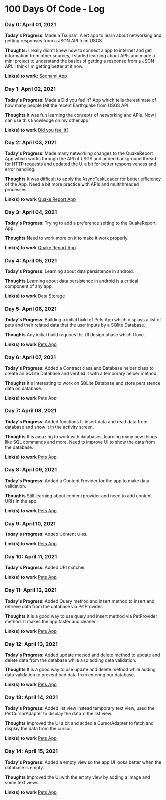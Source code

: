 # 100 Days Of Code - Log

### Day 0: April 01, 2021

**Today's Progress**: Made a Tsunami Alert app to learn about networking and getting responses from a JSON API from USGS.

**Thoughts:** I really didn't knew how to connect a app to internet and get information from other sources, I started learning about APIs and made a mini project to understand the basics of getting a response from a JSON API. I think I'm getting better at it now.

**Link(s) to work:** [Soonami App](https://github.com/blaze1402/Soonami)

### Day 1: April 02, 2021

**Today's Progress**: Made a Did you feel it? App which tells the estimate of how many people felt the recent Earthquake from USGS API.

**Thoughts** It was fun learning the concepts of networking and APIs. Now I can use this knowledge on my other app.

**Link(s) to work** [Did you feel it?](https://github.com/blaze1402/DidYouFeelIt)

### Day 2: April 03, 2021

**Today's Progress**: Made many networking changes to the QuakeReport App which works through the API of USGS and added background thread for HTTP requests and updated the UI a bit for better responsiveness and error handling. 

**Thoughts** It was difficult to apply the AsyncTaskLoader for better efficiency of the App. Need a bit more practice with APIs and multithreaded processes.

**Link(s) to work** [Quake Report App](https://github.com/blaze1402/QuakeReport)

### Day 3: April 04, 2021

**Today's Progress**: Trying to add a preference setting to the QuakeReport App. 

**Thoughts** Need to work more on it to make it work properly.

**Link(s) to work** [Quake Report App](https://github.com/blaze1402/QuakeReport)

### Day 4: April 05, 2021

**Today's Progress**: Learning about data persistence in android.

**Thoughts** Learning about data persistence in android is a critical component of any app.

**Link(s) to work** [Data Storage](https://www.udacity.com/course/android-basics-data-storage--ud845)

### Day 5: April 06, 2021

**Today's Progress**: Building a initial build of Pets App which displays a list of pets and their related data that the user inputs by a SQlite Database. 

**Thoughts** Any initial build requires the UI design phase which I love. 

**Link(s) to work** [Pets App](https://github.com/blaze1402/Pets)

### Day 6: April 07, 2021

**Today's Progress**: Added a Contract class and Database helper class to create an SQLite Database and verified it with a temporary helper method. 

**Thoughts**  It's interesting to work on SQLite Database and store persistence data on database.

**Link(s) to work** [Pets App](https://github.com/blaze1402/Pets)

### Day 7: April 08, 2021

**Today's Progress**: Added functions to insert data and read data from database and show it in the activity screen. 

**Thoughts**  It is amazing to work with databases, learning many new things like SQL commands and more. Need to improve UI to show the data from the database. 

**Link(s) to work** [Pets App](https://github.com/blaze1402/Pets)

### Day 8: April 09, 2021

**Today's Progress**: Added a Content Provider for the app to make data validation.

**Thoughts**  Still learning about content provider and need to add content URIs in the app. 

**Link(s) to work** [Pets App](https://github.com/blaze1402/Pets)

### Day 9: April 10, 2021

**Today's Progress**: Added Content URIs.

**Link(s) to work** [Pets App](https://github.com/blaze1402/Pets)

### Day 10: April 11, 2021

**Today's Progress**: Added URI matcher.

**Link(s) to work** [Pets App](https://github.com/blaze1402/Pets)

### Day 11: April 12, 2021

**Today's Progress**: Added Query method and insert method to insert and retrieve data from the database via PetProvider.

**Thoughts**  It is a good way to use query and insert method via PetProvider method. It makes the app faster and cleaner.

**Link(s) to work** [Pets App](https://github.com/blaze1402/Pets)

### Day 12: April 13, 2021

**Today's Progress**: Added update method and delete method to update and delete data from the database while also adding data validation.

**Thoughts**  It is a good way to use update and delete method while adding data validation to prevent bad data from entering our database.

**Link(s) to work** [Pets App](https://github.com/blaze1402/Pets)

### Day 13: April 14, 2021

**Today's Progress**: Added list view instead temporary text view, used the PetCursorAdapter to display the data in the list view.

**Thoughts**  Improved the UI a bit and added a CursorAdapter to fetch and display the data from the cursor.

**Link(s) to work** [Pets App](https://github.com/blaze1402/Pets)

### Day 14: April 15, 2021

**Today's Progress**: Added a empty view so the app UI looks better when the database is empty.

**Thoughts**  Improved the UI with the empty view by adding a image and some text views.

**Link(s) to work** [Pets App](https://github.com/blaze1402/Pets)
